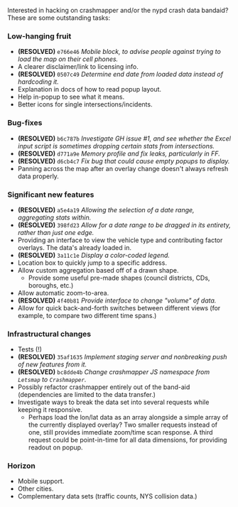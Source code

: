 Interested in hacking on crashmapper and/or the nypd crash data bandaid?  These
are some outstanding tasks:

### Low-hanging fruit

* __(RESOLVED)__ `e766e46` *Mobile block, to advise people against trying to
  load the map on their cell phones.*
* A clearer disclaimer/link to licensing info.
* __(RESOLVED)__ `0507c49` *Determine end date from loaded data instead of
  hardcoding it.*
* Explanation in docs of how to read popup layout.
* Help in-popup to see what it means.
* Better icons for single intersections/incidents.

### Bug-fixes

* __(RESOLVED)__ `b6c787b` *Investigate GH issue #1, and see whether the Excel
  input script is sometimes dropping certain stats from intersections.*
* __(RESOLVED)__ `d771a9e` *Memory profile and fix leaks, particularly in FF.*
* __(RESOLVED)__ `d6cb4c7` *Fix bug that could cause empty popups to display.*
* Panning across the map after an overlay change doesn't always refresh data
  properly.

### Significant new features

* __(RESOLVED)__ `a5e4a19` *Allowing the selection of a date range, aggregating
  stats within.*
* __(RESOLVED)__ `398fd23` *Allow for a date range to be dragged in its
  entirety, rather than just one edge.*
* Providing an interface to view the vehicle type and contributing factor
  overlays.  The data's already loaded in.
* __(RESOLVED)__ `3a11c1e` *Display a color-coded legend.*
* Location box to quickly jump to a specific address.
* Allow custom aggregation based off of a drawn shape.
  - Provide some useful pre-made shapes (council districts, CDs, boroughs,
    etc.)
* Allow automatic zoom-to-area.
* __(RESOLVED)__ `4f40b81` *Provide interface to change "volume" of data.*
* Allow for quick back-and-forth switches between different views (for example,
  to compare two different time spans.)

### Infrastructural changes

* Tests (!)
* __(RESOLVED)__ `35af1635` *Implement staging server and nonbreaking push of
  new features from it.*
* __(RESOLVED)__ `bc8dde4b` *Change crashmapper JS namespace from `Letsmap` to
  `Crashmapper`.*
* Possibly refactor crashmapper entirely out of the band-aid (dependencies are
  limited to the data transfer.)
* Investigate ways to break the data set into several requests while keeping it
  responsive.
  - Perhaps load the lon/lat data as an array alongside a simple array of the
    currently displayed overlay?  Two smaller requests instead of one, still
    provides immediate zoom/time scan response.  A third request could be
    point-in-time for all data dimensions, for providing readout on popup.

### Horizon

* Mobile support.
* Other cities.
* Complementary data sets (traffic counts, NYS collision data.)
